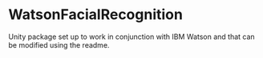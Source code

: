 # WatsonFacialRecognition
Unity package set up to work in conjunction with IBM Watson and that can be modified using the readme.
